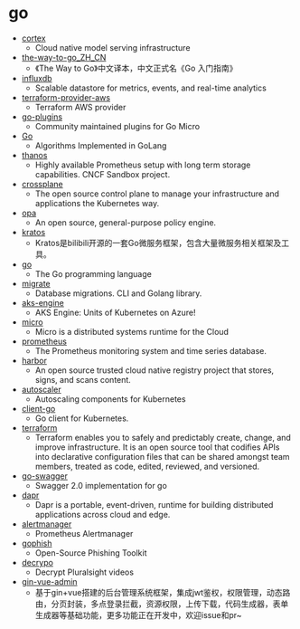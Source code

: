# go
- [cortex](https://github.com/cortexlabs/cortex)
  - Cloud native model serving infrastructure
- [the-way-to-go_ZH_CN](https://github.com/unknwon/the-way-to-go_ZH_CN)
  - 《The Way to Go》中文译本，中文正式名《Go 入门指南》
- [influxdb](https://github.com/influxdata/influxdb)
  - Scalable datastore for metrics, events, and real-time analytics
- [terraform-provider-aws](https://github.com/terraform-providers/terraform-provider-aws)
  - Terraform AWS provider
- [go-plugins](https://github.com/micro/go-plugins)
  - Community maintained plugins for Go Micro
- [Go](https://github.com/TheAlgorithms/Go)
  - Algorithms Implemented in GoLang
- [thanos](https://github.com/thanos-io/thanos)
  - Highly available Prometheus setup with long term storage capabilities. CNCF Sandbox project.
- [crossplane](https://github.com/crossplane/crossplane)
  - The open source control plane to manage your infrastructure and applications the Kubernetes way.
- [opa](https://github.com/open-policy-agent/opa)
  - An open source, general-purpose policy engine.
- [kratos](https://github.com/go-kratos/kratos)
  - Kratos是bilibili开源的一套Go微服务框架，包含大量微服务相关框架及工具。
- [go](https://github.com/golang/go)
  - The Go programming language
- [migrate](https://github.com/golang-migrate/migrate)
  - Database migrations. CLI and Golang library.
- [aks-engine](https://github.com/Azure/aks-engine)
  - AKS Engine: Units of Kubernetes on Azure!
- [micro](https://github.com/micro/micro)
  - Micro is a distributed systems runtime for the Cloud
- [prometheus](https://github.com/prometheus/prometheus)
  - The Prometheus monitoring system and time series database.
- [harbor](https://github.com/goharbor/harbor)
  - An open source trusted cloud native registry project that stores, signs, and scans content.
- [autoscaler](https://github.com/kubernetes/autoscaler)
  - Autoscaling components for Kubernetes
- [client-go](https://github.com/kubernetes/client-go)
  - Go client for Kubernetes.
- [terraform](https://github.com/hashicorp/terraform)
  - Terraform enables you to safely and predictably create, change, and improve infrastructure. It is an open source tool that codifies APIs into declarative configuration files that can be shared amongst team members, treated as code, edited, reviewed, and versioned.
- [go-swagger](https://github.com/go-swagger/go-swagger)
  - Swagger 2.0 implementation for go
- [dapr](https://github.com/dapr/dapr)
  - Dapr is a portable, event-driven, runtime for building distributed applications across cloud and edge.
- [alertmanager](https://github.com/prometheus/alertmanager)
  - Prometheus Alertmanager
- [gophish](https://github.com/gophish/gophish)
  - Open-Source Phishing Toolkit
- [decrypo](https://github.com/ajdnik/decrypo)
  - Decrypt Pluralsight videos
- [gin-vue-admin](https://github.com/flipped-aurora/gin-vue-admin)
  - 基于gin+vue搭建的后台管理系统框架，集成jwt鉴权，权限管理，动态路由，分页封装，多点登录拦截，资源权限，上传下载，代码生成器，表单生成器等基础功能，更多功能正在开发中，欢迎issue和pr~
